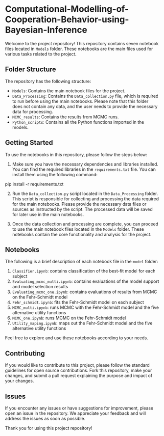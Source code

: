 # Computational-Modelling-of-Cooperation-Behavior-using-Bayesian-Inference

Welcome to the project repository! This repository contains seven notebook files located in `Models` folder. These notebooks are the main files used for various tasks related to the project.

## Folder Structure

The repository has the following structure:

- `Models`: Contains the main notebook files for the project.
- `Data_Processing`: Contains the `Data_collection.py` file, which is required to run before using the main notebooks. Please note that this folder does not contain any data, and the user needs to provide the necessary data for processing.
- `MCMC_results`: Contains the results from MCMC runs.
- `Python_scripts`: Contains all the Python functions imported in the models.

## Getting Started

To use the notebooks in this repository, please follow the steps below:

1. Make sure you have the necessary dependencies and libraries installed. You can find the required libraries in the `requirements.txt` file. You can install them using the following command:

pip install -r requirements.txt

2. Run the `Data_collection.py` script located in the `Data_Processing` folder. This script is responsible for collecting and processing the data required for the main notebooks. Please provide the necessary data files or sources as instructed by the script. The processed data will be saved for later use in the main notebooks.

3. Once the data collection and processing are complete, you can proceed to use the main notebook files located in the `Models` folder. These notebooks contain the core functionality and analysis for the project.

## Notebooks

The following is a brief description of each notebook file in the `model` folder:

1. `Classifier.ipynb`: contains classification of the best-fit model for each subject 
2. `Evaluating_mcmc_multi.ipynb`: contains evaluations of the model support and model selection results
3. `Evaluating_mcmc_one.ipynb`: contains evaluations of results from MCMC on the Fehr-Schmidt model
4. `Fehr_schmidt.ipynb`: fits the Fehr-Schmidt model on each subject
5. `MCMC_multi.ipynb`: runs MCMC with the Fehr-Schmidt model and the five alternative utility functions
6. `MCMC_one.ipynb`: runs MCMC on the Fehr-Schmidt model
7. `Utility_maping.ipynb`: maps out the Fehr-Schmidt model and the five alternative utility functions


Feel free to explore and use these notebooks according to your needs.

## Contributing

If you would like to contribute to this project, please follow the standard guidelines for open source contributions. Fork this repository, make your changes, and submit a pull request explaining the purpose and impact of your changes.

## Issues

If you encounter any issues or have suggestions for improvement, please open an issue in the repository. We appreciate your feedback and will address the issues as soon as possible.

Thank you for using this project repository!
